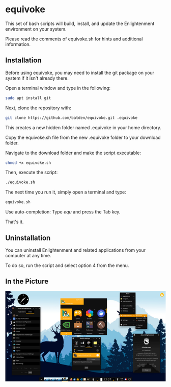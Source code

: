 # equivoke

This set of bash scripts will build, install, and update the Enlightenment environment on your system.

Please read the comments of equivoke.sh for hints and additional information.

## Installation

Before using equivoke, you may need to install the git package on your system if it isn't already there.

Open a terminal window and type in the following:

```bash
sudo apt install git
```

Next, clone the repository with:

```bash
git clone https://github.com/batden/equivoke.git .equivoke
```

This creates a new hidden folder named .equivoke in your home directory.

Copy the equivoke.sh file from the new .equivoke folder to your download folder.

Navigate to the download folder and make the script executable:

```bash
chmod +x equivoke.sh
```

Then, execute the script:

```bash
./equivoke.sh
```

The next time you run it, simply open a terminal and type:

```bash
equivoke.sh
```

Use auto-completion: Type _equ_ and press the Tab key.

That's it.

## Uninstallation

You can uninstall Enlightenment and related applications from your computer at any time.

To do so, run the script and select option 4 from the menu.

## In the Picture

![GitHub Image](/images/enlightenment.jpg)
